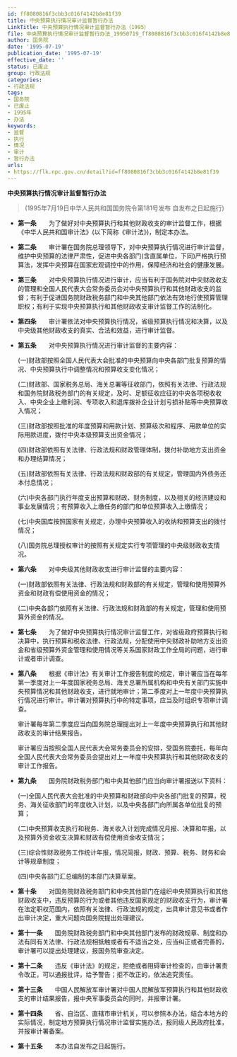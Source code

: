 ```yaml
---
id: ff8080816f3cbb3c016f4142b8e81f39
title: 中央预算执行情况审计监督暂行办法
LinkTitle: 中央预算执行情况审计监督暂行办法（1995）
file: 中央预算执行情况审计监督暂行办法_19950719_ff8080816f3cbb3c016f4142b8e81f39.docx
author: 国务院
date: '1995-07-19'
publication_date: '1995-07-19'
effective_date: ''
status: 已废止
group: 行政法规
categories:
- 行政法规
tags:
- 国务院
- 已废止
- 1995年
- 办法
keywords:
- 监督
- 执行
- 情况
- 审计
- 暂行办法
urls:
- https://flk.npc.gov.cn/detail?id=ff8080816f3cbb3c016f4142b8e81f39
---
```


**中央预算执行情况审计监督暂行办法**

> (1995年7月19日中华人民共和国国务院令第181号发布 自发布之日起施行)

- **第一条**　　为了做好对中央预算执行和其他财政收支的审计监督工作，根据《中华人民共和国审计法》(以下简称《审计法》)，制定本办法。

- **第二条**　　审计署在国务院总理领导下，对中央预算执行情况进行审计监督，维护中央预算的法律严肃性，促进中央各部门(含直属单位，下同)严格执行预算法，发挥中央预算在国家宏观调控中的作用，保障经济和社会的健康发展。

- **第三条**　　对中央预算执行情况进行审计，应当有利于国务院对中央财政收支的管理和全国人民代表大会常务委员会对中央预算执行和其他财政收支的监督；有利于促进国务院财政税务部门和中央其他部门依法有效地行使预算管理职权；有利于实现中央预算执行和其他财政收支审计监督工作的法制化。

- **第四条**　　审计署依法对中央预算执行情况，省级预算执行情况和决算，以及中央级其他财政收支的真实、合法和效益，进行审计监督。

- **第五条**　　对中央预算执行情况进行审计监督的主要内容：

  (一)财政部按照全国人民代表大会批准的中央预算向中央各部门批复预算的情况、中央预算执行中调整情况和预算收支变化情况；

  (二)财政部、国家税务总局、海关总署等征收部门，依照有关法律、行政法规和国务院财政税务部门的有关规定，及时、足额征收应征的中央各项税收收入、中央企业上缴利润、专项收入和退库拨补企业计划亏损补贴等中央预算收入情况；

  (三)财政部按照批准的年度预算和用款计划、预算级次和程序、用款单位的实际用款进度，拨付中央本级预算支出资金情况；

  (四)财政部依照有关法律、行政法规和财政管理体制，拨付补助地方支出资金和办理结算情况；

  (五)财政部依照有关法律、行政法规和财政部的有关规定，管理国内外债务还本付息情况；

  (六)中央各部门执行年度支出预算和财政、财务制度，以及相关的经济建设和事业发展情况；有预算收入上缴任务的部门和单位预算收入上缴情况；

  (七)中央国库按照国家有关规定，办理中央预算收入的收纳和预算支出的拨付情况；

  (八)国务院总理授权审计的按照有关规定实行专项管理的中央级财政收支情况。

- **第六条**　　对中央级其他财政收支进行审计监督的主要内容：

  (一)财政部依照有关法律、行政法规和财政部的有关规定，管理和使用预算外资金和财政有偿使用资金的情况；

  (二)中央各部门依照有关法律、行政法规和财政部的有关规定，管理和使用预算外资金的情况。

- **第七条**　　为了做好中央预算执行情况审计监督工作，对省级政府预算执行和决算中，执行预算和税收法律、行政法规，分配使用中央财政补助地方支出资金和省级预算外资金管理和使用情况等关系国家财政工作全局的问题，进行审计或者审计调查。

- **第八条**　　根据《审计法》有关审计工作报告制度的规定，审计署应当在每年第一季度对上一年度国家税务总局、海关总署所属机构和中央有关部门实施中央预算情况和其他财政收支，进行就地审计；第二季度对上一年度中央预算执行情况进行审计。审计署对预算执行中的特定事项，应当及时组织专项审计调查。

  审计署每年第二季度应当向国务院总理提出对上一年度中央预算执行和其他财政收支的审计结果报告。

  审计署应当按照全国人民代表大会常务委员会的安排，受国务院委托，每年向全国人民代表大会常务委员会提出对上一年度中央预算执行和其他财政收支的审计工作报告。

- **第九条**　　国务院财政税务部门和中央其他部门应当向审计署报送以下资料：

  (一)全国人民代表大会批准的中央预算和财政部向中央各部门批复的预算，税务、海关征收部门的年度收入计划，以及中央各部门向所属各单位批复的预算；

  (二)中央预算收支执行和税务、海关收入计划完成情况月报、决算和年报，以及预算外资金收支决算和财政有偿使用资金收支情况；

  (三)综合性财政税务工作统计年报，情况简报，财政、预算、税务、财务和会计等规章制度；

  (四)中央各部门汇总编制的本部门决算草案。

- **第十条**　　对国务院财政税务部门和中央其他部门在组织中央预算执行和其他财政收支中，违反预算的行为或者其他违反国家规定的财政收支行为，审计署在法定职权范围内，依照有关法律、行政法规的规定，出具审计意见书或者作出审计决定，重大问题向国务院提出处理建议。

- **第十一条**　　国务院财政税务部门和中央其他部门发布的财政规章、制度和办法有同有关法律、行政法规相抵触或者有不适当之处，应当纠正或者完善的，审计署可以提出处理建议，报国务院审查决定。

- **第十二条**　　违反《审计法》的规定，拒绝或者阻碍审计检查的，由审计署责令改正，可以通报批评，给予警告；拒不改正的，依法追究责任。

- **第十三条**　　中国人民解放军审计署对中国人民解放军预算执行和其他财政收支的审计结果报告，报中央军事委员会的同时，并报审计署。

- **第十四条**　　省、自治区、直辖市审计机关，可以参照本办法，结合本地方的实际情况，制定地方预算执行情况审计监督实施办法，报同级人民政府批准，并报审计署备案。

- **第十五条**　　本办法自发布之日起施行。
